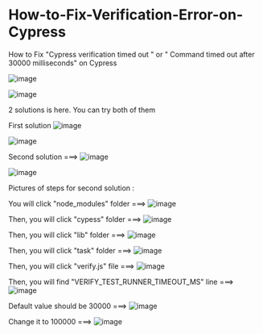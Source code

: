 # How-to-Fix-Verification-Error-on-Cypress

How to Fix  "Cypress verification timed out " or " Command timed out after 30000 milliseconds" on Cypress

![image](https://user-images.githubusercontent.com/89155137/142765200-5f26848d-ae51-4052-a13e-ca1b12f12b65.png)

![image](https://user-images.githubusercontent.com/89155137/142765231-ece30528-c621-4f74-9638-c291bcbf33bf.png)

2 solutions is here. You can try both of them

First solution ![image](https://user-images.githubusercontent.com/89155137/142765370-84ad7aff-f4d3-4fe0-bdc9-2c8e4353958b.png)

![image](https://user-images.githubusercontent.com/89155137/142766021-c60e0bad-ecd1-4a79-8d5e-7a493d950459.png)

Second solution ===> ![image](https://user-images.githubusercontent.com/89155137/142765414-a55184ba-554e-4db9-a2f6-5c45d5044c4c.png)

![image](https://user-images.githubusercontent.com/89155137/142765974-136f2151-0c46-4dda-83bd-e7d46f1d2e21.png)

Pictures of steps for second solution :

You will click "node_modules" folder ===> ![image](https://user-images.githubusercontent.com/89155137/142765524-9ee360e9-541f-4521-af25-4c59acb7319e.png)

Then, you will click "cypess" folder ===> ![image](https://user-images.githubusercontent.com/89155137/142765604-bcc790ac-a859-4828-a505-342ad1ba5122.png)

Then, you will click "lib" folder ===> ![image](https://user-images.githubusercontent.com/89155137/142765627-883b2937-1829-43e6-b9d0-5d842e4e7224.png)

Then, you will click "task" folder ===> ![image](https://user-images.githubusercontent.com/89155137/142765659-61ea5fe6-21c9-42e4-a80c-a520d2c04bbe.png)

Then, you will click "verify.js" file ===> ![image](https://user-images.githubusercontent.com/89155137/142765679-885eb756-9019-42f1-805d-f2bf21816a30.png)

Then, you will find "VERIFY_TEST_RUNNER_TIMEOUT_MS" line ===> ![image](https://user-images.githubusercontent.com/89155137/142765782-690821a5-0ce0-424c-ba76-80854875a76b.png)

Default value should be 30000 ===> ![image](https://user-images.githubusercontent.com/89155137/142765941-4ebe8d57-3ad0-46f8-8539-ad81f7e772b9.png)

Change it to 100000 ===> ![image](https://user-images.githubusercontent.com/89155137/142765827-c87a0345-6f82-42e2-85be-3405ab5add08.png)
